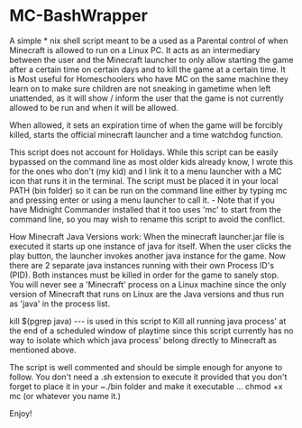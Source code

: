 # MC-BashWrapper
A simple * nix shell script meant to be a used as a Parental control of when Minecraft is allowed to run on a Linux PC.
It acts as an intermediary between the user and the Minecraft launcher to only allow starting the game after a certain time on certain days and to kill the game at a certain time. 
It is Most useful for Homeschoolers who have MC on the same machine they learn on to make sure children are not sneaking in gametime when left unattended, as it will show / inform the user that the game is not currently allowed to be run and when it will be allowed. 

When allowed, it sets an expiration time of when the game will be forcibly killed, starts the official minecraft launcher and a time watchdog function. 

This script does not account for Holidays.
While this script can be easily bypassed on the command line as most older kids already know,
I wrote this for the ones who don't (my kid) and I link it to a menu launcher with a MC icon that runs it in the terminal.
The script must be placed it in your local PATH (bin folder) so it can be run on the command line either by typing mc and pressing enter or using a menu launcher to call it. - Note that if you have Midnight Commander installed that it too uses 'mc' to start from the command line, so you may wish to rename this script to avoid the conflict.

How Minecraft Java Versions work:
When the minecraft launcher.jar file is executed it starts up one instance of java for itself.
When the user clicks the play button, the launcher invokes another java instance for the game. 
Now there are 2 separate java instances running with their own Process ID's (PID). 
Both instances must be killed in order for the game to sanely stop.
You will never see a 'Minecraft' process on a Linux machine since the only version of Minecraft that runs on Linux are the Java versions and thus run as 'java' in the process list.

kill $(pgrep java) --- is used in this script to Kill all running java process' at the end of a scheduled window of playtime since this script currently has no way to isolate which which java process' belong directly to Minecraft as mentioned above.

The script is well commented and should be simple enough for anyone to follow. 
You don't need a .sh extension to execute it provided that you don't forget to place it in your ~./bin folder and make it executable ... chmod +x mc (or whatever you name it.)

Enjoy!
